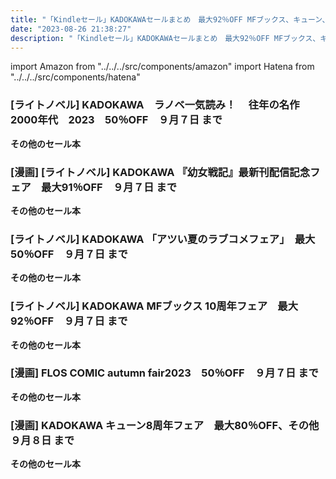 ```yaml
---
title: "「Kindleセール」KADOKAWAセールまとめ　最大92％OFF MFブックス、キューン、電撃文庫、幼女戦記、ファミ通文庫、ＦＬＯＳ　ＣＯＭＩＣ"
date: "2023-08-26 21:38:27"
description: "「Kindleセール」KADOKAWAセールまとめ　最大92％OFF MFブックス、キューン、電撃文庫、幼女戦記、ファミ通文庫、ＦＬＯＳ　ＣＯＭＩＣ"
---
```

import Amazon from "../../../src/components/amazon"
import Hatena from "../../../src/components/hatena"



### [ライトノベル] KADOKAWA　ラノベ一気読み！　 往年の名作2000年代　2023　50％OFF　９月７日 まで

<Amazon asin="B07L4CD3VX" />



<Amazon asin="B07J26ZXDD" />



<Amazon asin="B01KSTEU1C" />


**その他のセール本**
<Hatena src="https://kyukyunyorituryo.github.io/kindle_sale/html/20230907s34808.html" title=""/>


### [漫画] [ライトノベル] KADOKAWA 『幼女戦記』最新刊配信記念フェア　最大91％OFF　９月７日 まで

<Amazon asin="B01M9ICC7O" />



<Amazon asin="B01N671G49" />


**その他のセール本**

<Hatena src="https://kyukyunyorituryo.github.io/kindle_sale/html/20230907s34809.html" title=""/>


### [ライトノベル] KADOKAWA 「アツい夏のラブコメフェア」　最大50％OFF　９月７日 まで

<Amazon asin="B0BYHD6PG9" />



<Amazon asin="B0C7JW2NY4" />



<Amazon asin="B075CT62JK" />


**その他のセール本**

<Hatena src="https://kyukyunyorituryo.github.io/kindle_sale/html/20230907s34807.html" title=""/>


### [ライトノベル] KADOKAWA MFブックス 10周年フェア　最大92％OFF　９月７日 まで

<Amazon asin="B09XLZCXY8" />



<Amazon asin="B0B62BG598" />



<Amazon asin="B07JMKWXW1" />


**その他のセール本**

<Hatena src="https://kyukyunyorituryo.github.io/kindle_sale/html/20230907s34815.html" title=""/>


### [漫画] FLOS COMIC autumn fair2023　50％OFF　９月７日 まで
<Amazon asin="B0BNZTJPN5" />


<Amazon asin="B0BTRQ1QK7" />


<Amazon asin="B0BZ74KF99" />


**その他のセール本**

<Hatena src="https://kyukyunyorituryo.github.io/kindle_sale/html/20230907s34812.html" title=""/>


### [漫画] KADOKAWA キューン8周年フェア　最大80％OFF、その他　９月８日 まで
<Amazon asin="B09N6WCKJ9" />


<Amazon asin="B0BPBRP8TQ" />


<Amazon asin="B0B69ZNHQV" />


**その他のセール本**

<Hatena src="https://kyukyunyorituryo.github.io/kindle_sale/html/20230908s34890.html" title=""/>

